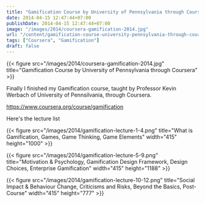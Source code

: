 ```yaml
---
title: "Gamification Course by University of Pennsylvania through Coursera"
date: 2014-04-15 12:47:44+07:00
publishDate: 2014-04-15 12:47:44+07:00
image: "/images/2014/coursera-gamification-2014.jpg"
url: "/content/gamification-course-university-pennsylvania-through-coursera"
tags: ["Coursera", "Gamification"]
draft: false
---
```


{{< figure src="/images/2014/coursera-gamification-2014.jpg" title="Gamification Course by University of Pennsylvania through Coursera" >}}


Finally I finished my Gamification course, taught by Professor Kevin Werbach of University of Pennsilvania, through Coursera.

https://www.coursera.org/course/gamification

Here's the lecture list

{{< figure src="/images/2014/gamification-lecture-1-4.png" title="What is Gamification, Games, Game Thinking, Game Elements" width="415" height="1000" >}}

{{< figure src="/images/2014/gamification-lecture-5-9.png" title="Motivation &amp; Psychology, Gamification Design Framework, Design Choices, Enterprise Gamification" width="415" height="1188" >}}

{{< figure src="/images/2014/gamification-lecture-10-12.png" title="Social Impact &amp; Behaviour Change, Criticisms and Risks, Beyond the Basics, Post-Course" width="415" height="777" >}}
